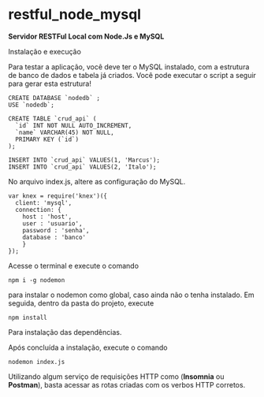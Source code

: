 # restful_node_mysql
**Servidor RESTFul Local com Node.Js e MySQL**

Instalação e execução

Para testar a aplicação, você deve ter o MySQL instalado, com a estrutura de banco de dados e tabela já criados. Você pode executar o script a seguir para gerar esta estrutura!

```
CREATE DATABASE `nodedb` ;
USE `nodedb`;

CREATE TABLE `crud_api` (
  `id` INT NOT NULL AUTO_INCREMENT,
  `name` VARCHAR(45) NOT NULL,
  PRIMARY KEY (`id`)
);

INSERT INTO `crud_api` VALUES(1, 'Marcus');
INSERT INTO `crud_api` VALUES(2, 'Italo');
```
No arquivo index.js, altere as configuração do MySQL.
```
var knex = require('knex')({
  client: 'mysql',
  connection: {
    host : 'host',
    user : 'usuario',
    password : 'senha',
    database : 'banco'
    }
});
```
Acesse o terminal e execute o comando 
```
npm i -g nodemon 
```
para instalar o nodemon como global, caso ainda não o tenha instalado.
Em seguida, dentro da pasta do projeto, execute
```
npm install
```
Para instalação das dependências.

Após concluída a instalação, execute o comando 
```
nodemon index.js
```
Utilizando algum serviço de requisições HTTP como (**Insomnia** ou **Postman**), basta acessar as rotas criadas com os verbos HTTP corretos.